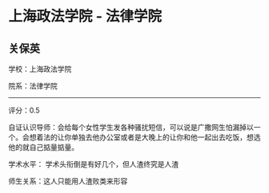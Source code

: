 # 上海政法学院 - 法律学院

## 关保英

学校：上海政法学院

院系：法律学院

* * *

评分：0.5

自证认识导师：会给每个女性学生发各种骚扰短信，可以说是广撒网生怕漏掉以一个。会想着法的让你单独去他办公室或者是大晚上的让你和他一起出去吃饭，想选他的就自己掂量掂量。

学术水平：
学术头衔倒是有好几个，但人渣终究是人渣

师生关系：这人只能用人渣败类来形容